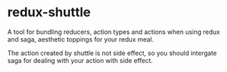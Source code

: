 # redux-shuttle
A tool for bundling reducers, action types and actions when using redux and saga, aesthetic toppings for your redux meal.

The action created by shuttle is not side effect, so you should intergate saga for dealing with your action with side effect.
